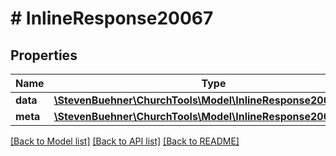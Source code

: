 # # InlineResponse20067

## Properties

Name | Type | Description | Notes
------------ | ------------- | ------------- | -------------
**data** | [**\StevenBuehner\ChurchTools\Model\InlineResponse20067Data[]**](InlineResponse20067Data.md) |  | [optional]
**meta** | [**\StevenBuehner\ChurchTools\Model\InlineResponse20067Meta**](InlineResponse20067Meta.md) |  | [optional]

[[Back to Model list]](../../README.md#models) [[Back to API list]](../../README.md#endpoints) [[Back to README]](../../README.md)

